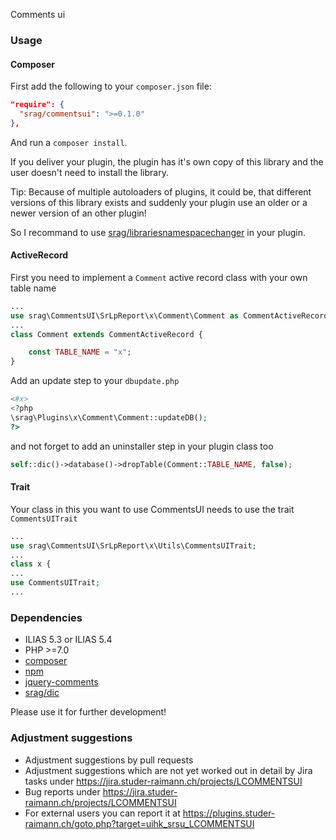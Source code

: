 Comments ui

### Usage

#### Composer
First add the following to your `composer.json` file:
```json
"require": {
  "srag/commentsui": ">=0.1.0"
},
```
And run a `composer install`.

If you deliver your plugin, the plugin has it's own copy of this library and the user doesn't need to install the library.

Tip: Because of multiple autoloaders of plugins, it could be, that different versions of this library exists and suddenly your plugin use an older or a newer version of an other plugin!

So I recommand to use [srag/librariesnamespacechanger](https://packagist.org/packages/srag/librariesnamespacechanger) in your plugin.

#### ActiveRecord
First you need to implement a `Comment` active record class with your own table name
```php
...
use srag\CommentsUI\SrLpReport\x\Comment\Comment as CommentActiveRecord;
...
class Comment extends CommentActiveRecord {

	const TABLE_NAME = "x";
}
```

Add an update step to your `dbupdate.php`
```php
<#x>
<?php
\srag\Plugins\x\Comment\Comment::updateDB();
?>
```

and not forget to add an uninstaller step in your plugin class too
```php
self::dic()->database()->dropTable(Comment::TABLE_NAME, false);
```

#### Trait
Your class in this you want to use CommentsUI needs to use the trait `CommentsUITrait`
```php
...
use srag\CommentsUI\SrLpReport\x\Utils\CommentsUITrait;
...
class x {
...
use CommentsUITrait;
...
```

### Dependencies
* ILIAS 5.3 or ILIAS 5.4
* PHP >=7.0
* [composer](https://getcomposer.org)
* [npm](https://nodejs.org)
* [jquery-comments](https://www.npmjs.com/package/jquery-comments)
* [srag/dic](https://packagist.org/packages/srag/dic)

Please use it for further development!

### Adjustment suggestions
* Adjustment suggestions by pull requests
* Adjustment suggestions which are not yet worked out in detail by Jira tasks under https://jira.studer-raimann.ch/projects/LCOMMENTSUI
* Bug reports under https://jira.studer-raimann.ch/projects/LCOMMENTSUI
* For external users you can report it at https://plugins.studer-raimann.ch/goto.php?target=uihk_srsu_LCOMMENTSUI

